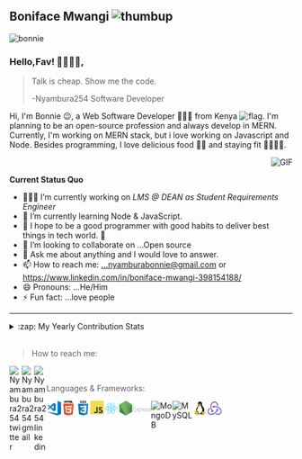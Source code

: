 
## Boniface Mwangi ![thumbup](https://user-images.githubusercontent.com/45118623/95322552-5befcb80-08a5-11eb-8875-2fae791e8b01.png)
 

![bonnie](https://user-images.githubusercontent.com/45118623/95321901-5f368780-08a4-11eb-82ab-90fdad43ff25.png)



### Hello,Fav! 👋😃👋🏻,

> Talk is cheap. Show me the code.
>
> -Nyambura254 Software Developer

Hi, I'm Bonnie 😉, a Web Software Developer 👨🏻‍💻 from Kenya ![flag](https://user-images.githubusercontent.com/45118623/95323099-44651280-08a6-11eb-9ce5-fd63e628796c.png). I'm planning to be an open-source profession and always develop in MERN. Currently, I'm working on MERN stack, but i love working on Javascript and Node. Besides programming, I love delicious food 🌮🍣 and staying fit ⛹️‍🏋🏼‍♂️.

​	<img align="right" alt="GIF" src="https://media.giphy.com/media/iIqmM5tTjmpOB9mpbn/giphy.gif" />

**Current Status Quo**

* 👨🏻‍💻 I’m currently working on *LMS @ DEAN as Student Requirements Engineer*
* 🌱 I’m currently learning Node & JavaScript.
* 🤔  I hope to be a good programmer with good habits to deliver best things in tech world. 🐧
* 👯 I’m looking to collaborate on ...Open source
* 💬 Ask me about anything and I would love to answer.
* 📫 How to reach me: ...nyamburabonnie@gmail.com or https://www.linkedin.com/in/boniface-mwangi-398154188/
* 😄 Pronouns: ...He/Him
* ⚡ Fun fact: ...love people
---
<details><summary>:zap: My Yearly Contribution Stats</summary>
<img align="left" alt="My GitHub Stats" width="300px" src="https://github-readme-stats.codestackr.vercel.app/api?username=Nyambura254&show_icons=true&theme=tokyonight" />
 <img align="" alt="Bonnie's Top used languages on Github" height ="300" width="300px" src="https://github-readme-stats.vercel.app/api/top-langs/?username=Nyambura254&theme=synthwave"/></details>
 <br/>
 
> How to reach me:



[<img align="left" alt="Nyambura254 twitter" width="22px" src="https://img.icons8.com/cute-clipart/2x/twitter.png" />][twitter]
[<img align="left" alt="Nyambura254 gmail" width="22px" src="https://img.icons8.com/color/2x/gmail-login.png" />][gmail]
[<img align="left" alt="Nyambura254 linkedin" width="22px" src="https://img.icons8.com/cute-clipart/2x/linkedin.png" />][linkedin]</span>
<br/>

> Languages & Frameworks:

<img align="left" alt="Visual Studio Code" width="26px" src="https://raw.githubusercontent.com/github/explore/80688e429a7d4ef2fca1e82350fe8e3517d3494d/topics/visual-studio-code/visual-studio-code.png" />
<img align="left" alt="HTML5" width="26px" src="https://raw.githubusercontent.com/github/explore/80688e429a7d4ef2fca1e82350fe8e3517d3494d/topics/html/html.png" />
<img align="left" alt="CSS3" width="26px" src="https://raw.githubusercontent.com/github/explore/80688e429a7d4ef2fca1e82350fe8e3517d3494d/topics/css/css.png" />
<img align="left" alt="JavaScript" width="24px" src="https://raw.githubusercontent.com/github/explore/80688e429a7d4ef2fca1e82350fe8e3517d3494d/topics/javascript/javascript.png" />
<img align="left" alt="React" width="26px" src="https://raw.githubusercontent.com/github/explore/80688e429a7d4ef2fca1e82350fe8e3517d3494d/topics/react/react.png" />
<img align="left" alt="Node.js" width="26px" src="https://raw.githubusercontent.com/github/explore/80688e429a7d4ef2fca1e82350fe8e3517d3494d/topics/nodejs/nodejs.png" />
<img align="left" alt="Express" width="32px" src="https://raw.githubusercontent.com/github/explore/80688e429a7d4ef2fca1e82350fe8e3517d3494d/topics/express/express.png" />
<img align="left" alt="MongoDB" width="38px" src="https://cdn.worldvectorlogo.com/logos/mongodb.svg" />
<img align="left" alt="MySQL" width="36px" src="https://cdn.worldvectorlogo.com/logos/mysql-5.svg" />
<img align="left" alt="Linux" width="26px" src="https://raw.githubusercontent.com/github/explore/80688e429a7d4ef2fca1e82350fe8e3517d3494d/topics/linux/linux.png" />
<img align="left" alt="Redux" width="26px" src="https://raw.githubusercontent.com/github/explore/80688e429a7d4ef2fca1e82350fe8e3517d3494d/topics/redux/redux.png" />

[gmail]: mailto:nyamburabonnie@gmail.com
[website]: https://bonnie-mwangi.netlify.app/
[youtube]: https://www.youtube.com/channel/UCBCt4HNpZ4hz_gi-erussBA?view_as=subscriber
[twitter]: https://twitter.com/BonnieNyambura
[linkedin]: https://www.linkedin.com/in/boniface-mwangi-398154188/
